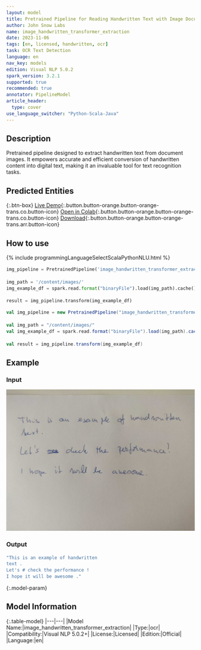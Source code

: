 ```yaml
---
layout: model
title: Pretrained Pipeline for Reading Handwritten Text with Image Documents
author: John Snow Labs
name: image_handwritten_transformer_extraction
date: 2023-11-06
tags: [en, licensed, handwritten, ocr]
task: OCR Text Detection
language: en
nav_key: models
edition: Visual NLP 5.0.2
spark_version: 3.2.1
supported: true
recommended: true
annotator: PipelineModel
article_header:
  type: cover
use_language_switcher: "Python-Scala-Java"
---
```


## Description

Pretrained pipeline designed to extract handwritten text from document images. It empowers accurate and efficient conversion of handwritten content into digital text, making it an invaluable tool for text recognition tasks.


## Predicted Entities

{:.btn-box}
[Live Demo](https://demo.johnsnowlabs.com/ocr/PP_IMAGE_HANDWRITTEN_TRANSFORMER_EXTRACTION/){:.button.button-orange.button-orange-trans.co.button-icon}
[Open in Colab](https://github.com/JohnSnowLabs/spark-ocr-workshop/blob/master/jupyter/Cards/SparkOcrPretrainedPipelinesImageHandwrittenTransformerExtraction.ipynb){:.button.button-orange.button-orange-trans.co.button-icon}
[Download](https://s3.amazonaws.com/auxdata.johnsnowlabs.com/clinical/ocr/image_handwritten_transformer_extraction_en_5.0.2_3.0_1680289435000.zip){:.button.button-orange.button-orange-trans.arr.button-icon}

## How to use

<div class="tabs-box" markdown="1">
{% include programmingLanguageSelectScalaPythonNLU.html %}

```python
img_pipeline = PretrainedPipeline('image_handwritten_transformer_extraction', 'en', 'clinical/ocr')

img_path = '/content/images/'
img_example_df = spark.read.format("binaryFile").load(img_path).cache()

result = img_pipeline.transform(img_example_df)
```
```scala
val img_pipeline = new PretrainedPipeline("image_handwritten_transformer_extraction", "en", "clinical/ocr")

val img_path = "/content/images/"
val img_example_df = spark.read.format("binaryFile").load(img_path).cache()

val result = img_pipeline.transform(img_example_df)
```
</div>

## Example

### Input
![Screenshot](/assets/images/examples_ocr/image3_1.jpg)

### Output
```bash
"This is an example of handwritten
text .
Let's # check the performance !
I hope it will be awesome ."
```

{:.model-param}
## Model Information

{:.table-model}
|---|---|
|Model Name:|image_handwritten_transformer_extraction|
|Type:|ocr|
|Compatibility:|Visual NLP 5.0.2+|
|License:|Licensed|
|Edition:|Official|
|Language:|en|
